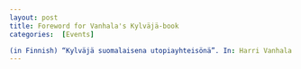 ```yaml
---
layout: post
title: Foreword for Vanhala's Kylväjä-book
categories:  [Events] 

(in Finnish) “Kylväjä suomalaisena utopiayhteisönä”. In: Harri Vanhala: “Kommuuna Kylväjä - Amerikansuomalainen kolhoosi Donin aroilla”, Migration Institute of Finland 2021.
---
```

